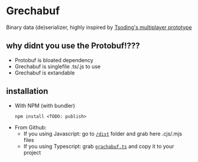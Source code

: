 # Grechabuf

Binary data (de)serializer, highly inspired by [Tsoding's multiplayer prototype](https://github.com/tsoding/multiplayer-game-prototype)

## why didnt you use the Protobuf!???
 - Protobuf is bloated dependency
 - Grechabuf is singlefile .ts/.js to use
 - Grechabuf is extandable

## installation
- With NPM (with bundler)
   ```shell
   npm install <TODO: publish>
   ```
- From Github:
  - If you using Javascript: go to [`/dist`](./dist/) folder and grab here .cjs/.mjs files
  - If you using Typescript: grab [`grachabuf.ts`](./grechabuf.ts) and copy it to your project
